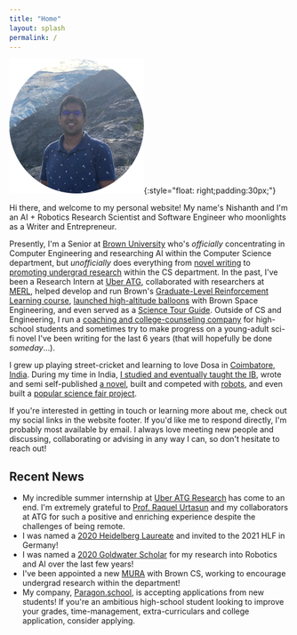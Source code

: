 ```yaml
---
title: "Home"
layout: splash
permalink: /
---
```



![Me](/images/me_circle.png){:style="float: right;padding:30px;"}

Hi there, and welcome to my personal website! My name's Nishanth and I'm an AI + Robotics Research Scientist and Software Engineer who moonlights as a Writer and Entrepreneur.

Presently, I'm a Senior at [Brown University](https://www.brown.edu/) who's *officially* concentrating in Computer Engineering and researching AI within the Computer Science department, but *unofficially* does everything from [novel writing](https://orgsync.com/126728/chapter) to [promoting undergrad research](https://cs.brown.edu/people/meta-ura/) within the CS department. In the past, I've been a Research Intern at [Uber ATG](https://www.uber.com/ca/en/atg/research-and-development/), collaborated with researchers at [MERL](https://www.merl.com/research/), helped develop and run Brown's [Graduate-Level Reinforcement Learning course](http://cs.brown.edu/courses/cs2951f/), [launched high-altitude balloons](https://brownspace.org/rd/) with Brown Space Engineering, and even served as a [Science Tour Guide](https://www.brown.edu/admission/undergraduate/visit/physical-sciences-tour). Outside of CS and Engineering, I run a [coaching and college-counseling company](https://www.paragon.school/) for high-school students and sometimes try to make progress on a young-adult sci-fi novel I've been writing for the last 6 years (that will hopefully be done *someday*...).

I grew up playing street-cricket and learning to love Dosa in [Coimbatore, India](https://www.google.com/maps/place/Coimbatore,+Tamil+Nadu,+India/@11.0116773,76.8268011,11z/data=!3m1!4b1!4m5!3m4!1s0x3ba859af2f971cb5:0x2fc1c81e183ed282!8m2!3d11.0168445!4d76.9558321). During my time in India, [I studied and eventually taught the IB](http://tipskovai.com/news-events/maths-geek-nishanth-kumar/), wrote and semi self-published [a novel](https://books.google.com/books/about/The_Book_of_the_Heavens.html?id=U_AKZPObpxsC), built and competed with [robots](https://www.thehindu.com/news/cities/Coimbatore/coimbatore-students-bag-award-in-robotics-contest/article7258141.ece), and even built a [popular science fair project](https://www.youtube.com/watch?v=QvA7EftdSak).

If you're interested in getting in touch or learning more about me, check out my social links in the website footer. If you'd like me to respond directly, I'm probably most available by email. I always love meeting new people and discussing, collaborating or advising in any way I can, so don't hesitate to reach out!

## Recent News
* My incredible summer internship at [Uber ATG Research](https://www.uber.com/us/en/atg/research-and-development/) has come to an end. I'm extremely grateful to [Prof. Raquel Urtasun](http://www.cs.toronto.edu/~urtasun/) and my collaborators at ATG for such a positive and enriching experience despite the challenges of being remote.
* I was named a [2020 Heidelberg Laureate](https://www.heidelberg-laureate-forum.org/) and invited to the 2021 HLF in Germany!
* I was named a [2020 Goldwater Scholar](https://goldwater.scholarsapply.org/) for my research into Robotics and AI over the last few years!
* I've been appointed a new [MURA](https://cs.brown.edu/people/meta-ura/) with Brown CS, working to encourage undergrad research within the department!
* My company, [Paragon.school](https://www.paragon.school/), is accepting applications from new students! If you're an ambitious high-school student looking to improve your grades, time-management, extra-curriculars and college application, consider applying.
